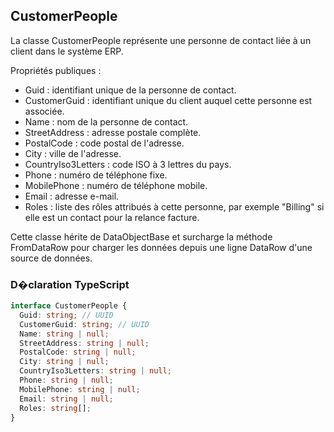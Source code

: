 ﻿## CustomerPeople

La classe CustomerPeople représente une personne de contact liée à un client dans le système ERP.

Propriétés publiques :
- Guid : identifiant unique de la personne de contact.
- CustomerGuid : identifiant unique du client auquel cette personne est associée.
- Name : nom de la personne de contact.
- StreetAddress : adresse postale complète.
- PostalCode : code postal de l'adresse.
- City : ville de l'adresse.
- CountryIso3Letters : code ISO à 3 lettres du pays.
- Phone : numéro de téléphone fixe.
- MobilePhone : numéro de téléphone mobile.
- Email : adresse e-mail.
- Roles : liste des rôles attribués à cette personne, par exemple "Billing" si elle est un contact pour la relance facture.

Cette classe hérite de DataObjectBase et surcharge la méthode FromDataRow pour charger les données depuis une ligne DataRow d'une source de données.

### D�claration TypeScript
```typescript
interface CustomerPeople {
  Guid: string; // UUID
  CustomerGuid: string; // UUID
  Name: string | null;
  StreetAddress: string | null;
  PostalCode: string | null;
  City: string | null;
  CountryIso3Letters: string | null;
  Phone: string | null;
  MobilePhone: string | null;
  Email: string | null;
  Roles: string[];
}
```